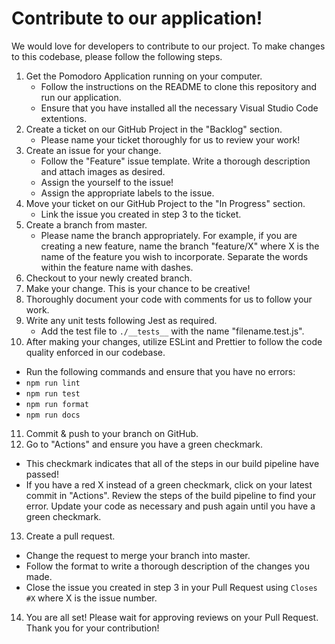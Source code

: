 # Contribute to our application!
We would love for developers to contribute to our project. To make changes to this codebase, please follow the following steps.

1. Get the Pomodoro Application running on your computer.
   - Follow the instructions on the README to clone this repository and run our application.
   - Ensure that you have installed all the necessary Visual Studio Code extentions.
2. Create a ticket on our GitHub Project in the "Backlog" section.
   - Please name your ticket thoroughly for us to review your work!
3. Create an issue for your change.
   - Follow the "Feature" issue template. Write a thorough description and attach images as desired.
   - Assign the yourself to the issue!
   - Assign the appropriate labels to the issue.
4. Move your ticket on our GitHub Project to the "In Progress" section.
   - Link the issue you created in step 3 to the ticket.
5. Create a branch from master. 
   - Please name the branch appropriately. For example, if you are creating a new feature, name the branch "feature/X" where X is the name of the feature you wish to incorporate. Separate the words within the feature name with dashes.
6. Checkout to your newly created branch.
7. Make your change. This is your chance to be creative!
8. Thoroughly document your code with comments for us to follow your work.
9. Write any unit tests following Jest as required.
   - Add the test file to ```./__tests__``` with the name "filename.test.js".
10. After making your changes, utilize ESLint and Prettier to follow the code quality enforced in our codebase. 
   - Run the following commands and ensure that you have no errors:
   - ```npm run lint```
   - ```npm run test```
   - ```npm run format```
   - ```npm run docs```
11. Commit & push to your branch on GitHub.
12. Go to "Actions" and ensure you have a green checkmark.
   - This checkmark indicates that all of the steps in our build pipeline have passed!
   - If you have a red X instead of a green checkmark, click on your latest commit in "Actions". Review the steps of the build pipeline to find your error. Update your code as necessary and push again until you have a green checkmark.
13. Create a pull request. 
   - Change the request to merge your branch into master.
   - Follow the format to write a thorough description of the changes you made.
   - Close the issue you created in step 3 in your Pull Request using ```Closes #X``` where X is the issue number.
14. You are all set! Please wait for approving reviews on your Pull Request. Thank you for your contribution!
